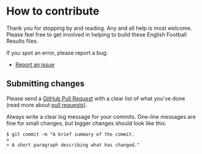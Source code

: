 # How to contribute

Thank you for stopping by and reading. Any and all help is most welcome. Please 
feel free to get involved in helping to build these English Football Results files.

If you spot an error, please report a bug:

* [Report an issue](https://github.com/darmeth/english-football-results/issues)


## Submitting changes

Please send a 
[GitHub Pull Request](https://github.com/darmeth/english-football-results/pulls) 
with a clear list of what you've done (read more about 
[pull requests](http://help.github.com/pull-requests/)).

Always write a clear log message for your commits. One-line messages are fine 
for small changes, but bigger changes should look like this:

    $ git commit -m "A brief summary of the commit.
    > 
    > A short paragraph describing what has changed."

